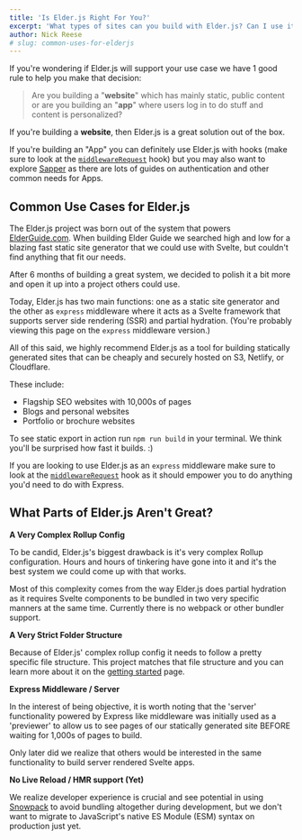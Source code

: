```yaml
---
title: 'Is Elder.js Right For You?'
excerpt: 'What types of sites can you build with Elder.js? Can I use it for ______? What parts of the project do most people struggle with?'
author: Nick Reese
# slug: common-uses-for-elderjs
---
```


If you're wondering if Elder.js will support your use case we have 1 good rule to help you make that decision:

> Are you building a "**website**" which has mainly static, public content or are you building an "**app**" where users log in to do stuff and content is personalized?

If you're building a **website**, then Elder.js is a great solution out of the box.

If you're building an "App" you can definitely use Elder.js with hooks (make sure to look at the <a href="/middlewareRequest/">`middlewareRequest`</a> hook) but you may also want to explore <a href="https://sapper.svelte.dev/">Sapper</a> as there are lots of guides on authentication and other common needs for Apps. 

## Common Use Cases for Elder.js

The Elder.js project was born out of the system that powers <a href="https://elderguide.com/">ElderGuide.com</a>. When building Elder Guide we searched high and low for a blazing fast static site generator that we could use with Svelte, but couldn't find anything that fit our needs. 

After 6 months of building a great system, we decided to polish it a bit more and open it up into a project others could use.


Today, Elder.js has two main functions: one as a static site generator and the other as `express` middleware where it acts as a Svelte framework that supports server side rendering (SSR) and partial hydration. (You're probably viewing this page on the `express` middleware version.)

All of this said, we highly recommend Elder.js as a tool for building statically generated sites that can be cheaply and securely hosted on S3, Netlify, or Cloudflare. 

These include:

* Flagship SEO websites with 10,000s of pages
* Blogs and personal websites
* Portfolio or brochure websites

To see static export in action run `npm run build` in your terminal. We think you'll be surprised how fast it builds. :) 

If you are looking to use Elder.js as an `express` middleware make sure to look at the <a href="/middlewareRequest/">`middlewareRequest`</a> hook as it should empower you to do anything you'd need to do with Express.

## What Parts of Elder.js Aren't Great?

**A Very Complex Rollup Config**

To be candid, Elder.js's biggest drawback is it's very complex Rollup configuration. Hours and hours of tinkering have gone into it and it's the best system we could come up with that works.

Most of this complexity comes from the way Elder.js does partial hydration as it requires Svelte components to be bundled in two very specific manners at the same time. Currently there is no webpack or other bundler support.

**A Very Strict Folder Structure**

Because of Elder.js' complex rollup config it needs to follow a pretty specific file structure. This project matches that file structure and you can learn more about it on the <a href="/getting-started/">getting started</a> page.

**Express Middleware / Server**

In the interest of being objective, it is worth noting that the 'server' functionality powered by Express like middleware was initially used as a 'previewer' to allow us to see pages of our statically generated site BEFORE waiting for 1,000s of pages to build.

Only later did we realize that others would be interested in the same functionality to build server rendered Svelte apps. 

**No Live Reload / HMR support (Yet)**

We realize developer experience is crucial and see potential in using <a href="https://www.snowpack.dev/">Snowpack</a> to avoid bundling altogether during development, but we don't want to migrate to JavaScript's native ES Module (ESM) syntax on production just yet.